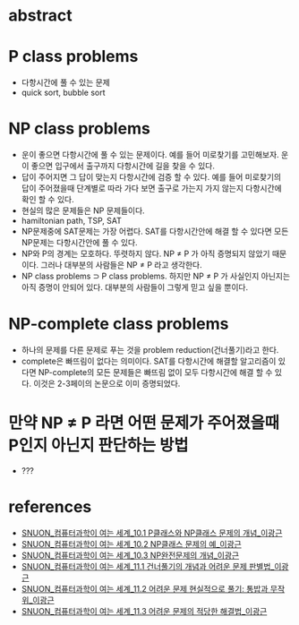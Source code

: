 # abstract

# P class problems

- 다항시간에 풀 수 있는 문제
- quick sort, bubble sort

# NP class problems

- 운이 좋으면 다항시간에 풀 수 있는 문제이다. 예를 들어 미로찾기를 고민해보자. 운이 좋으면
  입구에서 출구까지 다항시간에 길을 찾을 수 있다.
- 답이 주어지면 그 답이 맞는지 다항시간에 검증 할 수 있다. 예를 들어 미로찾기의 답이 주어졌을때 
  단계별로 따라 가다 보면 출구로 가는지 가지 않는지 다항시간에 확인 할 수 있다.
- 현실의 많은 문제들은 NP 문제들이다.
- hamiltonian path, TSP, SAT
- NP문제중에 SAT문제는 가장 어렵다. SAT를 다항시간안에 해결 할 수 있다면 모든 NP문제는
  다항시간안에 풀 수 있다.
- NP와 P의 경계는 모호하다. 뚜렷하지 않다. NP ≠ P 가 아직 증명되지 않았기 때문이다.
  그러나 대부분의 사람들은 NP ≠ P 라고 생각한다.
- NP class problems ⊃ P class problems. 하지만 NP ≠ P 가 사실인지 아닌지는
  아직 증명이 안되어 있다. 대부분의 사람들이 그렇게 믿고 싶을 뿐이다.

# NP-complete class problems

- 하나의 문제를 다른 문제로 푸는 것을 problem reduction(건너풀기)라고 한다.
- complete은 빠뜨림이 없다는 의미이다. SAT를 다항시간에 해결할
  알고리즘이 있다면 NP-complete의 모든 문제들은 빠뜨림 없이 모두
  다항시간에 해결 할 수 있다. 이것은 2-3페이의 논문으로 이미
  증명되었다.
  
# 만약 NP ≠ P 라면 어떤 문제가 주어졌을때 P인지 아닌지 판단하는 방법

- ???

# references

- [SNUON_컴퓨터과학이 여는 세계_10.1 P클래스와 NP클래스 문제의 개념_이광근](https://www.youtube.com/watch?v=SW0fRQQYkdA&index=34&list=PL0Nf1KJu6Ui7yoc9RQ2TiiYL9Z0MKoggH)
- [SNUON_컴퓨터과학이 여는 세계_10.2 NP클래스 문제의 예_이광근](https://www.youtube.com/watch?v=6rmJb_6Vx18&index=34&list=PL0Nf1KJu6Ui7yoc9RQ2TiiYL9Z0MKoggH#t=5.577024)
- [SNUON_컴퓨터과학이 여는 세계_10.3 NP완전문제의 개념_이광근](https://www.youtube.com/watch?v=J4d2T7XnOT4&index=36&list=PL0Nf1KJu6Ui7yoc9RQ2TiiYL9Z0MKoggH)
- [SNUON_컴퓨터과학이 여는 세계_11.1 건너풀기의 개념과 어려운 문제 판별법_이광근](https://www.youtube.com/watch?v=OBcg0gg1rW8&index=37&list=PL0Nf1KJu6Ui7yoc9RQ2TiiYL9Z0MKoggH)
- [SNUON_컴퓨터과학이 여는 세계_11.2 어려운 문제 현실적으로 풀기: 통밥과 무작위_이광근](https://www.youtube.com/watch?v=Fi8C0Y_FWEQ&index=38&list=PL0Nf1KJu6Ui7yoc9RQ2TiiYL9Z0MKoggH)
- [SNUON_컴퓨터과학이 여는 세계_11.3 어려운 문제의 적당한 해결법_이광근](https://www.youtube.com/watch?v=ZllOMcRSXFA&list=PL0Nf1KJu6Ui7yoc9RQ2TiiYL9Z0MKoggH&index=39)
